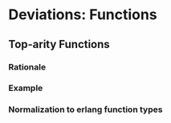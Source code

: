 # Deviations: Functions

## Top-arity Functions

### Rationale

### Example

### Normalization to erlang function types